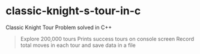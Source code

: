 # classic-knight-s-tour-in-c
Classic Knight Tour Problem solved in C++
> Explore 200,000 tours
> Prints success tours on console screen
> Record total moves in each tour and save data in a file
